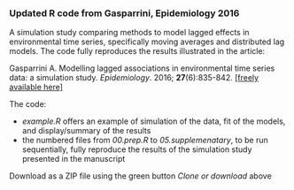 
### Updated R code from Gasparrini, Epidemiology 2016

A simulation study comparing methods to model lagged effects in environmental time series, specifically moving averages and distributed lag models. The code fully reproduces the results illustrated in the article:

Gasparrini A. Modelling lagged associations in environmental time series data: a simulation study. *Epidemiology*. 2016; **27**(6):835-842. [[freely available here]](http://www.ag-myresearch.com/2016_gasparrini_epidem.html)

The code:

  * *example.R* offers an example of simulation of the data, fit of the models, and          display/summary of the results
  * the numbered files from *00.prep.R* to *05.supplemenatary*, to be run sequentially,      fully reproduce the results of the simulation study presented in the manuscript
  
Download as a ZIP file using the green button *Clone or download* above

